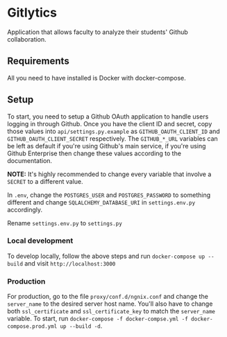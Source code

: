 # Gitlytics
Application that allows faculty to analyze their students' Github collaboration.

## Requirements
All you need to have installed is Docker with docker-compose.

## Setup
To start, you need to setup a Github OAuth application to handle users logging in through Github. 
Once you have the client ID and secret, copy those values into `api/settings.py.example` as `GITHUB_OAUTH_CLIENT_ID` and `GITHUB_OAUTH_CLIENT_SECRET` respectively.
The `GITHUB_*_URL` variables can be left as default if you're using Github's main service, if you're using Github Enterprise then change these values according to the documentation.

**NOTE:** It's highly recommended to change every variable that involve a `SECRET` to a different value.

In `.env`, change the `POSTGRES_USER` and `POSTGRES_PASSWORD` to something different and change `SQLALCHEMY_DATABASE_URI` in `settings.env.py` accordingly.

Rename `settings.env.py` to `settings.py`

### Local development
To develop locally, follow the above steps and run `docker-compose up --build` and visit `http://localhost:3000`

### Production
For production, go to the file `proxy/conf.d/ngnix.conf` and change the `server_name` to the desired server host name. 
You'll also have to change both `ssl_certificate` and `ssl_certificate_key` to match the `server_name` variable.
To start, run `docker-compose -f docker-compse.yml -f docker-compose.prod.yml up --build -d`.

